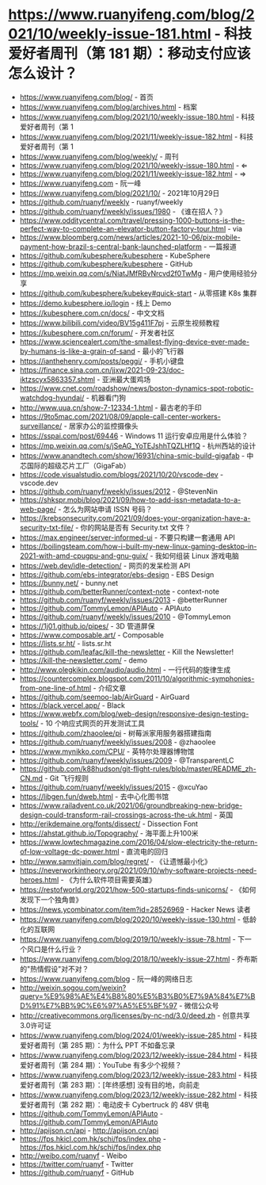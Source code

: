 # https://www.ruanyifeng.com/blog/2021/10/weekly-issue-181.html - 科技爱好者周刊（第 181 期）：移动支付应该怎么设计？

- https://www.ruanyifeng.com/blog/ - 首页
- https://www.ruanyifeng.com/blog/archives.html - 档案
- https://www.ruanyifeng.com/blog/2021/10/weekly-issue-180.html - 科技爱好者周刊（第 1
- https://www.ruanyifeng.com/blog/2021/11/weekly-issue-182.html - 科技爱好者周刊（第 1
- https://www.ruanyifeng.com/blog/weekly/ - 周刊
- https://www.ruanyifeng.com/blog/2021/10/weekly-issue-180.html - ⇐
- https://www.ruanyifeng.com/blog/2021/11/weekly-issue-182.html - ⇒
- https://www.ruanyifeng.com - 阮一峰
- https://www.ruanyifeng.com/blog/2021/10/ - 2021年10月29日
- https://github.com/ruanyf/weekly - ruanyf/weekly
- https://github.com/ruanyf/weekly/issues/1980 - 《谁在招人？》
- https://www.odditycentral.com/travel/pressing-1000-buttons-is-the-perfect-way-to-complete-an-elevator-button-factory-tour.html - via
- https://www.bloomberg.com/news/articles/2021-10-06/pix-mobile-payment-how-brazil-s-central-bank-launched-platform - 一篇报道
- https://github.com/kubesphere/kubesphere - KubeSphere
- https://github.com/kubesphere/kubesphere - GitHub
- https://mp.weixin.qq.com/s/NiatJMfRBvNrcvd2f0TwMg - 用户使用经验分享
- https://github.com/kubesphere/kubekey#quick-start - 从零搭建 K8s 集群
- https://demo.kubesphere.io/login - 线上 Demo
- https://kubesphere.com.cn/docs/ - 中文文档
- https://www.bilibili.com/video/BV15g411F7pj - 云原生视频教程
- https://kubesphere.com.cn/forum/ - 开发者社区
- https://www.sciencealert.com/the-smallest-flying-device-ever-made-by-humans-is-like-a-grain-of-sand - 最小的飞行器
- https://ianthehenry.com/posts/peggi/ - 手机小键盘
- https://finance.sina.com.cn/jjxw/2021-09-23/doc-iktzscyx5863357.shtml - 亚洲最大蛋鸡场
- https://www.cnet.com/roadshow/news/boston-dynamics-spot-robotic-watchdog-hyundai/ - 机器看门狗
- http://www.uua.cn/show-7-12334-1.html - 最古老的手印
- https://9to5mac.com/2021/08/09/apple-call-center-workers-surveillance/ - 居家办公的监控摄像头
- https://sspai.com/post/69446 - Windows 11 运行安卓应用是什么体验？
- https://mp.weixin.qq.com/s/jSeAG_YoTEJshhTQZLHf1Q - 杭州西站的设计
- https://www.anandtech.com/show/16931/china-smic-build-gigafab - 中芯国际的超级芯片工厂（GigaFab）
- https://code.visualstudio.com/blogs/2021/10/20/vscode-dev - vscode.dev
- https://github.com/ruanyf/weekly/issues/2012 - @StevenNin
- https://shkspr.mobi/blog/2021/09/how-to-add-issn-metadata-to-a-web-page/ - 怎么为网站申请 ISSN 号码？
- https://krebsonsecurity.com/2021/09/does-your-organization-have-a-security-txt-file/ - 你的网站是否有 Security.txt 文件？
- https://max.engineer/server-informed-ui - 不要只构建一套通用 API
- https://boilingsteam.com/how-i-built-my-new-linux-gaming-desktop-in-2021-with-amd-cpugpu-and-gnu-guix/ - 我如何组装 Linux 游戏电脑
- https://web.dev/idle-detection/ - 网页的发呆检测 API
- https://github.com/ebs-integrator/ebs-design - EBS Design
- https://bunny.net/ - bunny.net
- https://github.com/betterRunner/context-note - context-note
- https://github.com/ruanyf/weekly/issues/2013 - @betterRunner
- https://github.com/TommyLemon/APIAuto - APIAuto
- https://github.com/ruanyf/weekly/issues/2010 - @TommyLemon
- https://1j01.github.io/pipes/ - 3D 管道屏保
- https://www.composable.art/ - Composable
- https://lists.sr.ht/ - lists.sr.ht
- https://github.com/leafac/kill-the-newsletter - Kill the Newsletter!
- https://kill-the-newsletter.com/ - demo
- http://www.olegkikin.com/audio/audio.html - 一行代码的旋律生成
- https://countercomplex.blogspot.com/2011/10/algorithmic-symphonies-from-one-line-of.html - 介绍文章
- https://github.com/seemoo-lab/AirGuard - AirGuard
- https://black.vercel.app/ - Black
- https://www.webfx.com/blog/web-design/responsive-design-testing-tools/ - 10 个响应式网页的开发测试工具
- https://github.com/zhaoolee/pi - 树莓派家用服务器搭建指南
- https://github.com/ruanyf/weekly/issues/2008 - @zhaoolee
- https://www.mynikko.com/CPU/ - 英特尔处理器博物馆
- https://github.com/ruanyf/weekly/issues/2009 - @TransparentLC
- https://github.com/k88hudson/git-flight-rules/blob/master/README_zh-CN.md - Git 飞行规则
- https://github.com/ruanyf/weekly/issues/2015 - @xcuYao
- https://libgen.fun/dweb.html - 去中心化图书馆
- https://www.railadvent.co.uk/2021/06/groundbreaking-new-bridge-design-could-transform-rail-crossings-across-the-uk.html - 英国
- http://erikdemaine.org/fonts/dissect/ - Dissection Font
- https://ahstat.github.io/Topography/ - 海平面上升100米
- https://www.lowtechmagazine.com/2016/04/slow-electricity-the-return-of-low-voltage-dc-power.html - 直流电的回归
- http://www.samvitjain.com/blog/regret/ - 《让遗憾最小化》
- https://neverworkintheory.org/2021/09/10/why-software-projects-need-heroes.html - 《为什么软件项目需要英雄》
- https://restofworld.org/2021/how-500-startups-finds-unicorns/ - 《如何发现下一个独角兽》
- https://news.ycombinator.com/item?id=28526969 - Hacker News 读者
- https://www.ruanyifeng.com/blog/2020/10/weekly-issue-130.html - 低龄化的互联网
- https://www.ruanyifeng.com/blog/2019/10/weekly-issue-78.html - 下一个风口是什么行业？
- https://www.ruanyifeng.com/blog/2018/10/weekly-issue-27.html - 乔布斯的"热情假设"对不对？
- https://www.ruanyifeng.com/blog - 阮一峰的网络日志
- http://weixin.sogou.com/weixin?query=%E9%98%AE%E4%B8%80%E5%B3%B0%E7%9A%84%E7%BD%91%E7%BB%9C%E6%97%A5%E5%BF%97 - 微信公众号
- http://creativecommons.org/licenses/by-nc-nd/3.0/deed.zh - 创意共享3.0许可证
- https://www.ruanyifeng.com/blog/2024/01/weekly-issue-285.html - 科技爱好者周刊（第 285 期）：为什么 PPT 不如备忘录
- https://www.ruanyifeng.com/blog/2023/12/weekly-issue-284.html - 科技爱好者周刊（第 284 期）：YouTube 有多少个视频？
- https://www.ruanyifeng.com/blog/2023/12/weekly-issue-283.html - 科技爱好者周刊（第 283 期）：[年终感想] 没有目的地，向前走
- https://www.ruanyifeng.com/blog/2023/12/weekly-issue-282.html - 科技爱好者周刊（第 282 期）：电动皮卡 Cybertruck 的 48V 供电
- https://github.com/TommyLemon/APIAuto - https://github.com/TommyLemon/APIAuto
- http://apijson.cn/api - http://apijson.cn/api
- https://fps.hkicl.com.hk/schi/fps/index.php - https://fps.hkicl.com.hk/schi/fps/index.php
- http://weibo.com/ruanyf - Weibo
- https://twitter.com/ruanyf - Twitter
- https://github.com/ruanyf - GitHub